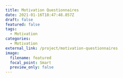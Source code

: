 ```yaml
---
title: Motivation Questionnaires
date: 2021-01-16T18:47:48.857Z
draft: false
featured: false
tags:
  - Motivation
categories:
  - Motivation
external_link: /project/motivation-questionnaires
image:
  filename: featured
  focal_point: Smart
  preview_only: false
---
```

